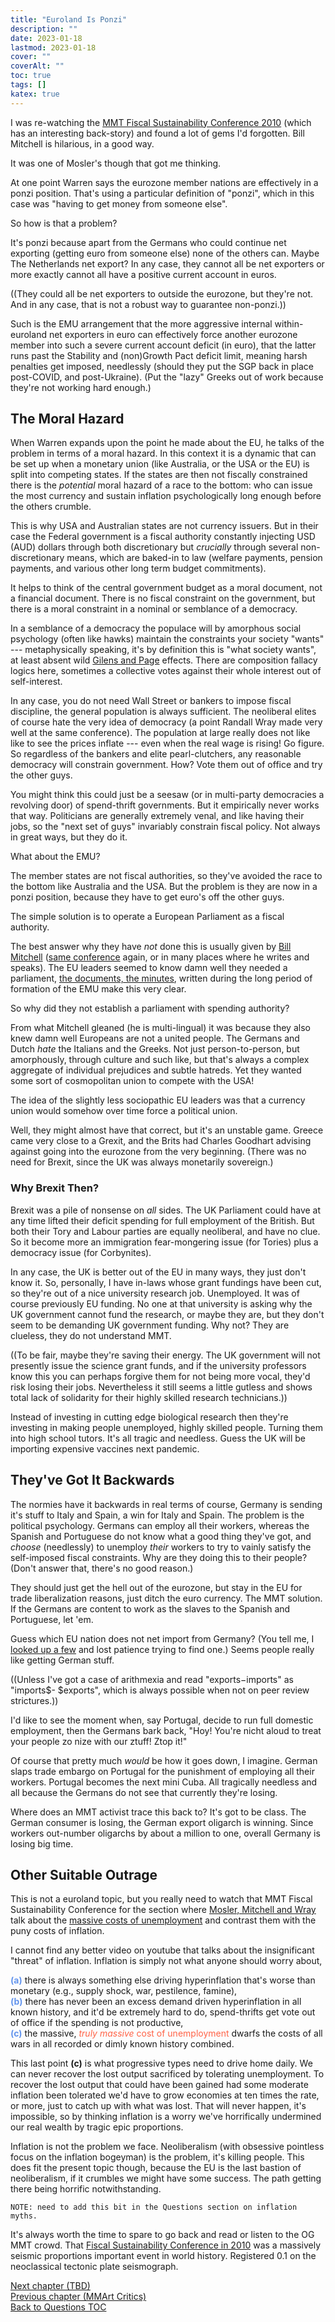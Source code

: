 ```yaml
---
title: "Euroland Is Ponzi"
description: ""
date: 2023-01-18
lastmod: 2023-01-18
cover: ""
coverAlt: ""
toc: true
tags: []
katex: true
---
```


I was re-watching the [MMT Fiscal Sustainability Conference 2010](https://www.youtube.com/playlist?list=PLKvPLZsgEcXSbdqMUTc-4usIO-9f0xBlc) 
(which has an interesting back-story) and found a lot of gems I'd forgotten. Bill Mitchell is hilarious, in a good way.

It was one of Mosler's though that got me thinking.

At one point Warren says the eurozone member nations are effectively in a ponzi position. 
That's using a particular definition of "ponzi", which in this case was "having to get 
money from someone else". 

So how is that a problem?

It's ponzi because apart from the Germans who could continue net exporting (getting euro 
from someone else) none of the others can. Maybe The Netherlands net export? In any case, 
they cannot all be net exporters or more exactly cannot all have a positive current 
account in euros.

((They could all be net exporters to outside the eurozone, but they're not. And in any 
case, that is not a robust way to guarantee non-ponzi.))

Such is the EMU arrangement that the more aggressive internal within-euroland net 
exporters in euro can effectively force another eurozone member into such a severe 
current account deficit (in euro), that the latter runs past the Stability and 
(non)Growth Pact deficit limit, meaning harsh penalties get imposed, needlessly
(should they put the SGP back in place post-COVID, and post-Ukraine). (Put the "lazy" 
Greeks out of work because they're not working hard enough.)

## The Moral Hazard

When Warren expands upon the point he made about the EU, he talks of the problem in 
terms of a moral hazard. In this context it is a dynamic that can be set up when a 
monetary union (like Australia, or the USA or the EU) is split into competing states. 
If the states are then not fiscally constrained there is the *potential* moral hazard 
of a race to the bottom: who can issue the most currency and sustain inflation 
psychologically long enough before the others crumble.

This is why USA and Australian states are not currency issuers. But in their case the 
Federal government is a fiscal authority constantly injecting USD (AUD) dollars through 
both discretionary but *crucially* through several non-discretionary means, which are 
baked-in to law (welfare payments, pension payments, and various other long term 
budget commitments).

It helps to think of the central government budget as a moral document, not a 
financial document. There is no fiscal constraint on the government, but there is a 
moral constraint in a nominal or semblance of a democracy. 

In a semblance of a democracy the populace will by amorphous social psychology (often like hawks) maintain the constraints your society "wants" --- metaphysically speaking, it's by definition this is "what society wants", at least absent wild 
[Gilens and Page](https://www.cambridge.org/core/journals/perspectives-on-politics/article/testing-theories-ofamerican-politics-elites-interest-groups-and-averagecitizens/62327F513959D0A304D4893B382B992B) effects. 
There are composition fallacy logics here, sometimes a collective votes against their 
whole interest out of self-interest.

In any case, you do not need Wall Street or bankers to impose fiscal discipline, the 
general population is always sufficient. The neoliberal elites of course hate the 
very idea of democracy (a point Randall Wray made very well at the same conference).
The population at large really does not like like to see the prices inflate --- 
even when the real wage is rising! Go figure. So regardless of the bankers and elite 
pearl-clutchers, any reasonable democracy will constrain government. How? Vote them 
out of office and try the other guys.

You might think this could just be a seesaw (or in multi-party democracies a revolving 
door) of spend-thrift governments. But it empirically never works that way. 
Politicians are generally extremely venal, and like having their jobs, so the "next 
set of guys" invariably constrain fiscal policy. Not always in great ways, but they 
do it.

What about the EMU?

The member states are not fiscal authorities, so they've avoided the race to the 
bottom like Australia and the USA. But the problem is they are now in a ponzi 
position, because they have to get euro's off the other guys.

The simple solution is to operate a European Parliament as a fiscal authority.

The best answer why they have *not* done this is usually given by 
[Bill Mitchell](https://youtu.be/cryXJd_6Ufg?t=343) 
([same conference](https://youtu.be/cryXJd_6Ufg?t=343) again, or in many places 
where he writes and speaks). The EU leaders seemed to know damn well they needed 
a parliament, 
[the documents, the minutes](https://www.cvce.eu/en/education/unit-content/-/unit/02bb76df-d066-4c08-a58a-d4686a3e68ff/021072be-929c-4ca0-ad76-32760b5dc2ff), 
written during the long period of formation of the EMU make this very clear.

So why did they not establish a parliament with spending authority?

From what Mitchell gleaned (he is multi-lingual) it was because they also knew damn 
well Europeans are not a united people. The Germans and Dutch *hate* the Italians and 
the Greeks. Not just person-to-person, but amorphously, through culture and such 
like, but that's always a complex  aggregate of individual prejudices and subtle 
hatreds. Yet they wanted some sort of cosmopolitan union to compete with the USA!

The idea of the slightly less sociopathic EU leaders was that a currency union 
would somehow over time force a political union.

Well, they might almost have that correct, but it's an unstable game. Greece came 
very close to a Grexit, and the Brits had Charles Goodhart advising against going into 
the eurozone from the very beginning. (There was no need for Brexit, since the UK was 
always monetarily sovereign.)



### Why Brexit Then?

Brexit was a pile of nonsense on *all* sides. The UK Parliament could have at any time 
lifted their deficit spending for full employment of the British. But both their Tory 
and Labour parties are equally neoliberal, and have no clue. So it become more an 
immigration fear-mongering issue (for Tories) plus a democracy issue (for Corbynites).

In any case, the UK is better out of the EU in many ways, they just don't know it. 
So, personally, I have in-laws whose grant fundings have been cut, so they're out of 
a nice university research job. Unemployed. It was of course previously EU funding. 
No one at that university is asking why the UK government cannot fund the research, or 
maybe they are, but they don't seem to be demanding UK government funding. Why 
not? They are clueless, they do not understand MMT.

((To be fair, maybe they're saving their energy. The UK government will not presently 
issue the science grant funds, and if the university professors know this you can 
perhaps forgive them for not being more vocal, they'd risk losing their jobs. 
Nevertheless it still seems a little gutless and shows total lack of solidarity for 
their highly skilled research technicians.))

Instead of investing in cutting edge biological research then they're investing in 
making people unemployed, highly skilled people. Turning them into high school 
tutors. It's all tragic and needless. Guess the UK will be importing expensive 
vaccines next pandemic.


## They've Got It Backwards

The normies have it backwards in real terms of course, Germany is sending it's stuff to 
Italy and Spain, a win for Italy and Spain. The problem is the political psychology. 
Germans can employ all their workers, whereas the Spanish and Portuguese do not know 
what a good thing they've got, and *choose* (needlessly) to unemploy *their* workers to 
try to vainly satisfy the self-imposed fiscal constraints. Why are they doing this to 
their people? (Don't answer that, there's no good reason.)

They should just get the hell out of the eurozone, but stay in the EU for trade 
liberalization reasons, just ditch the euro currency. The MMT solution.
If the Germans are content to work as the slaves to the Spanish and Portuguese, let 'em.

Guess which EU nation does not net import from Germany? (You tell me, I 
[looked up a few](https://wits.worldbank.org/CountryProfile/en/Country/DEU/Year/LTST/TradeFlow/EXPIMP) and lost patience trying to find one.) Seems people really like 
getting German stuff.

((Unless I've got a case of arithmexia and read "exports$-$imports" as "imports$-
$exports", which is always possible when not on peer review strictures.))

I'd like to see the moment when, say Portugal, decide to run full domestic employment, 
then the Germans bark back, "Hoy! You're nicht aloud to treat your people zo nize with 
our ztuff! Ztop it!"

Of course that pretty much *would* be how it goes down, I imagine. German slaps trade 
embargo on Portugal for the punishment of employing all their workers.
Portugal becomes the next mini Cuba. All tragically needless and all because the 
Germans do not see that currently they're losing.

Where does an MMT activist trace this back to? It's got to be class. The German consumer 
is losing, the German export oligarch is winning. Since workers out-number oligarchs 
by about a million to one, overall Germany is losing big time.


## Other Suitable Outrage

This is not a euroland topic, but you really need to watch that 
MMT Fiscal Sustainability Conference for the section where 
[Mosler, Mitchell and Wray](https://youtu.be/hTWEFKH144M?t=1827) 
talk about the [massive costs of unemployment](https://youtu.be/hTWEFKH144M?t=1827) 
and contrast them with the puny costs of inflation.

I cannot find any better video on youtube that talks about the insignificant "threat" 
of inflation. Inflation is simply not what anyone should worry about, 

<font style="color: cornflowerblue">**(a)**</font> there is always something else driving hyperinflation that's worse than monetary 
(e.g., supply shock, war, pestilence, famine),   
<font style="color: cornflowerblue">**(b)**</font> there has never been an excess demand driven hyperinflation in all known history, and it'd be extremely hard to do, spend-thrifts get vote out of office if the spending is not productive,  
<font style="color: cornflowerblue">**(c)**</font> the massive,
<font style="color:tomato">*truly massive* cost of unemployment</font> dwarfs the costs of all wars in all recorded or dimly known history combined.
  
This last point **(c)** is what progressive types need to drive home daily. We can 
never recover the lost output sacrificed by tolerating unemployment. To recover the 
lost output that could have been gained had some moderate inflation been tolerated 
we'd have to grow economies at ten times the rate, or more, just to catch up with 
what was lost. That will never happen, it's impossible, so by thinking inflation is a 
worry we've horrifically undermined our real wealth by tragic epic proportions.

Inflation is not the problem we face. Neoliberalism (with obsessive pointless focus 
on the inflation bogeyman) is the problem, it's killing people. This does fit the 
present topic though, because the EU is the last bastion of neoliberalism, if it 
crumbles we might have some success. The path getting there being horrific 
notwithstanding.
  
 ```
 NOTE: need to add this bit in the Questions section on inflation myths.
```

It's always worth the time to spare to go back and read or listen to the OG MMT crowd.
That [Fiscal Sustainability Conference in 2010](https://www.youtube.com/playlist?list=PLKvPLZsgEcXSbdqMUTc-4usIO-9f0xBlc) 
was a massively seismic proportions 
important event in world history. Registered $0.1$ on the neoclassical tectonic plate 
seismograph.


[Next chapter (TBD)](./)  
[Previous chapter (MMArt Critics)](../18_mmtreviews)  
[Back to Questions TOC](../)
